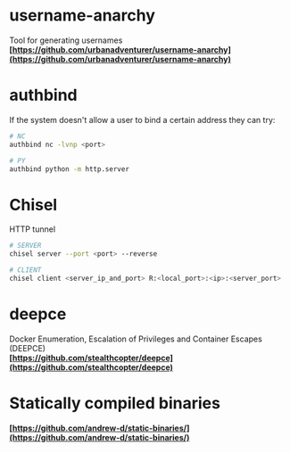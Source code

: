 # username-anarchy
Tool for generating usernames      
**[https://github.com/urbanadventurer/username-anarchy](https://github.com/urbanadventurer/username-anarchy)**



# authbind
If the system doesn't allow a user to bind a certain address they can try:
```bash
# NC
authbind nc -lvnp <port>

# PY
authbind python -m http.server
```


# Chisel
HTTP tunnel     
```bash
# SERVER
chisel server --port <port> --reverse

# CLIENT
chisel client <server_ip_and_port> R:<local_port>:<ip>:<server_port>
```


# deepce
Docker Enumeration, Escalation of Privileges and Container Escapes (DEEPCE)     
**[https://github.com/stealthcopter/deepce](https://github.com/stealthcopter/deepce)**

# Statically compiled binaries
**[https://github.com/andrew-d/static-binaries/](https://github.com/andrew-d/static-binaries/)**